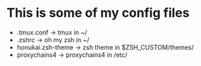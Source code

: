 # This is some of my config files

- .tmux.conf -> tmux in ~/
- .zshrc -> oh my zsh in ~/
- honukai.zsh-theme -> zsh theme in $ZSH\_CUSTOM/themes/
- proxychains4 -> proxychains4 in /etc/
